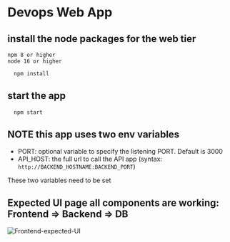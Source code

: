 # Devops Web App

## install the node packages for the web tier

```
npm 8 or higher
node 16 or higher
```


```sh
  npm install
```

## start the app

```sh
  npm start
```

## NOTE this app uses two env variables

- PORT: optional variable to specify the listening PORT. Default is 3000
- API_HOST: the full url to call the API app (syntax: `http://BACKEND_HOSTNAME:BACKEND_PORT`)

These two variables need to be set

## Expected UI page all components are working: Frontend => Backend => DB

![Frontend-expected-UI](https://github.com/312-bc/3-tier-node-js-app-23C/assets/43100287/a1d2dc62-1f34-4c75-8688-77269b4f381e)

